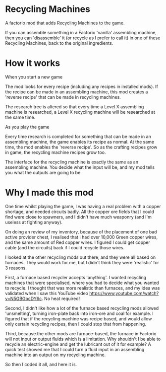 # Recycling Machines
A factorio mod that adds Recycling Machines to the game.

If you can assemble something in a Factorio 'vanilla' assembling machine, then you can 'disassemble' it (or recycle as I
prefer to call it) in one of these Recycling Machines, back to the original ingredients.

# How it works

When you start a new game

The mod looks for every recipe (including any recipes in installed mods). If the recipe can be made in an
assembling machine, this mod creates a 'reverse recipe' that can be made in recycling machines.

The research tree is altered so that every time a Level X assembling machine is researched, a Level X recycling machine
will be researched at the same time.

As you play the game

Every time research is completed for something that can be made in an assembling machine, the game enables its recipe as normal.
At the same time, the mod enables the 'reverse recipe'. So as the crafting recipes grow in game, the recycling machine recipes grow too.

The interface for the recycling machine is exactly the same as an assembling machine. You decide what the input will be,
and my mod tells you what the outputs are going to be.

# Why I made this mod

One time whilst playing the game, I was having a real problem with a copper shortage, and needed circuits badly. All the copper ore
fields that I could find were close to spawners, and I didn't have much weaponry (and I'm useless at fighting anyway).

On doing an review of my inventory, because of the placement of one bad active provider chest, I realised that I had over 10,000
Green copper wires, and the same amount of Red copper wires. I figured I could get copper cable (and the circuits) back
if I could recycle those wires.

I looked at the other recycling mods out there, and they were all based on furnaces. They would work for me, but I didn't think
they were 'realistic' for 3 reasons.

First, a furnace based recycler accepts 'anything'. I wanted recycling machines that were specialised,
where you had to decide what you wanted to recycle. I thought that was more realistic than furnaces, and my idea was validated when I
saw this YouTube video https://www.youtube.com/watch?v=N5GBGbcDY6c. No heat required!

Second, I didn't like how a lot of the furnace based recycling mods allowed 'unsmelting', turning iron-plate back into iron-ore and coal
for example. I figured that if the recycling machine was recipe based, and would allow only certain recycling recipes, then I
could stop that from happening.

Third, because the other mods are furnace-based, the furnace in Factorio will not input or output fluids which is a limitation.
Why shouldn't I be able to recycle an electric-engine and get the lubricant out of it for example? A quick test showed me that I could
turn a fluid input in an assembling machine into an output on my recycling machine.

So then I coded it all, and here it is.

